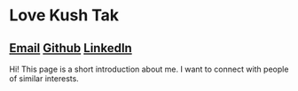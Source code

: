# Love Kush Tak
## [Email](ishaantak99@gmail.com) [Github](https://github.com/Love-Kush-Tak) [LinkedIn](https://www.linkedin.com/in/love-kush-tak-358852a0/)
Hi! This page is a short introduction about me. I want to connect with people of similar interests. 
